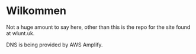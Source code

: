 # Wilkommen

Not a huge amount to say here, other than this is the repo for the site found at wlunt.uk.

DNS is being provided by AWS Amplify.

